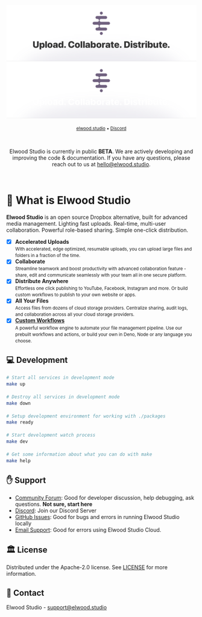 <p align="center">
<img src="https://raw.githubusercontent.com/elwood-studio/.github/main/profile/gh-banner-light.png#gh-light-mode-only">
<img src="https://raw.githubusercontent.com/elwood-studio/.github/main/profile/gh-banner-dark.png#gh-dark-mode-only">
</p>

<p align="center">
<small>
<a href="https://elwood.studio">elwood.studio</a> &#8226; 
<a href="https://discord.gg/ZxWKPeABNG">Discord</a>
</small>
</p>

<p>&nbsp;</p>

<p align="center">Elwood Studio is currently in public <strong>BETA</strong>. We are actively developing and improving the code & documentation. If you have any questions, please reach out to us at <a href="mailto:hello@elwood.studio">hello@elwood.studio</a>.</p>

<p>&nbsp;</p>

# 🚀 What is Elwood Studio

**Elwood Studio** is an open source Dropbox alternative, built for advanced media management. Lighting fast uploads. Real-time, multi-user collaboration. Powerful role-based sharing. Simple one-click distribution.

- [x] **Accelerated Uploads** <br/><small>With accelerated, edge optimized, resumable uploads, you can upload large files and folders in a fraction of the time.</small>
- [x] **Collaborate** <br/><small>Streamline teamwork and boost productivity with advanced collaboration feature - share, edit and communicate seamlessly with your team all in one secure platform.</small>
- [x] **Distribute Anywhere** <br/><small>Effortless one click publishing to YouTube, Facebook, Instagram and more. Or build custom workflows to publish to your own website or apps.</small>
- [x] **All Your Files** <br/><small>Access files from dozens of cloud storage providers. Centralize sharing, audit logs, and collaboration across all your cloud storage providers.</small>
- [x] [**Custom Workflows**](./packages/workflow/) <br/><small>A powerful workflow engine to automate your file management pipeline. Use our prebuilt workflows and actions, or build your own in Deno, Node or any language you choose.</small>

## 💻 Development

```bash
# Start all services in development mode
make up

# Destroy all services in development mode
make down

# Setup development environment for working with ./packages
make ready

# Start development watch process
make dev

# Get some information about what you can do with make
make help
```

## :raised_hand: Support

- [Community Forum](https://github.com/elwood-studio/studio/discussions): Good for developer discussion, help debugging, ask questions. **Not sure, start here**
- [Discord](https://discord.gg/ZxWKPeABNG): Join our Discord Server
- [GitHub Issues](https://github.com/elwood-studio/studio/issues): Good for bugs and errors in running Elwood Studio locally
- [Email Support](mailto:support@elwood.studio): Good for errors using Elwood Studio Cloud.

## 🏛️ License

Distributed under the Apache-2.0 license. See [LICENSE](LICENSE) for more information.

## 📧 Contact

Elwood Studio - [support@elwood.studio](mailto:support@elwood.studio)
